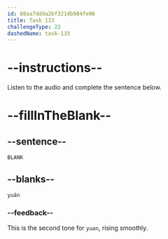 ```yaml
---
id: 68aa7ddda2bf321db984fe06
title: Task 133
challengeType: 22
dashedName: task-133
---
```


<!-- (Audio) A: yuán -->

# --instructions--

Listen to the audio and complete the sentence below.

# --fillInTheBlank--

## --sentence--

`BLANK`

## --blanks--

`yuán`

### --feedback--

This is the second tone for `yuan`, rising smoothly.
